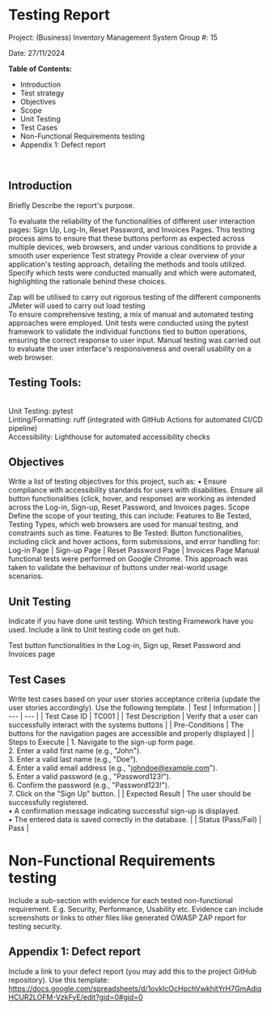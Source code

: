 # Testing Report

Project: (Business) Inventory Management System 
Group #: 15

Date:  27/11/2024

**Table of Contents:**
- Introduction	
- Test strategy	
- Objectives	
- Scope	
- Unit Testing	
- Test Cases	
- Non-Functional Requirements testing	
- Appendix 1: Defect report	



 
## Introduction
Briefly Describe the report's purpose.

To evaluate the reliability of the functionalities of different user interaction pages: Sign Up, Log-In, Reset Password, and Invoices Pages. This testing process aims to ensure that these buttons perform as expected across multiple devices, web browsers, and under various conditions to provide a smooth user experience 
Test strategy
Provide a clear overview of your application's testing approach, detailing the methods and tools utilized. Specify which tests were conducted manually and which were automated, highlighting the rationale behind these choices.

Zap will be utilised to carry out rigorous testing of the different components 
JMeter will used to carry out load testing  
To ensure comprehensive testing, a mix of manual and automated testing approaches were employed. Unit tests were conducted using the pytest framework to validate the individual functions tied to button operations, ensuring the correct response to user input. Manual testing was carried out to evaluate the user interface's responsiveness and overall usability on a web browser.

## Testing Tools:
<br>Unit Testing: pytest
<br>Linting/Formatting: ruff (integrated with GitHub Actions for automated CI/CD pipeline)
<br>Accessibility: Lighthouse for automated accessibility checks

       
## Objectives
Write a list of testing objectives for this project, such as:
•	Ensure compliance with accessibility standards for users with disabilities.
Ensure all button functionalities (click, hover, and response) are working as intended across the Log-in, Sign-up, Reset Password, and Invoices pages.
Scope
Define the scope of your testing, this can include:
Features to Be Tested, Testing Types, which web browsers are used for manual testing, and constraints such as time.
Features to Be Tested:
Button functionalities, including click and hover actions, form submissions, and error handling for:
Log-in Page | Sign-up Page | Reset Password Page | Invoices Page
Manual functional tests were performed on Google Chrome. This approach was taken to validate the behaviour of buttons under real-world usage scenarios.

## Unit Testing
Indicate if you have done unit testing. Which testing Framework have you used.
Include a link to Unit testing code on get hub.
 
Test button functionalities in the Log-in, Sign up, Reset Password and Invoices page 

## Test Cases
Write test cases based on your user stories acceptance criteria (update the user stories accordingly). 
Use the following template.
| Test | Information |
| --- | --- |
| Test Case ID | TC001 |
| Test Description | Verify that a user can successfully interact with the systems buttons | 
| Pre-Conditions | The buttons for the navigation pages are accessible and properly displayed |
| Steps to Execute | 1.	Navigate to the sign-up form page.  <br>2.	Enter a valid first name (e.g., "John"). <br> 3.	Enter a valid last name (e.g., "Doe"). <br>4.	Enter a valid email address (e.g., "johndoe@example.com"). <br>5.	Enter a valid password (e.g., "Password123!"). <br>6.	Confirm the password (e.g., "Password123!"). <br>7.	Click on the "Sign Up" button. |
| Expected Result |	The user should be successfully registered. <br>•	A confirmation message indicating successful sign-up is displayed.  <br>•	The entered data is saved correctly in the database. |
| Status (Pass/Fail) | Pass |
 
# Non-Functional Requirements testing
Include a sub-section with evidence for each tested non-functional requirement. E.g. Security, Performance, Usability etc. Evidence can include screenshots or links to other files like generated OWASP ZAP report for testing security.

## Appendix 1: Defect report

Include a link to your defect report (you may add this to the project GitHub repository). 
Use this template:
https://docs.google.com/spreadsheets/d/1ovkIcOcHpchVwkhitYrH7GmAdiqHCUR2LOFM-VzkFyE/edit?gid=0#gid=0

